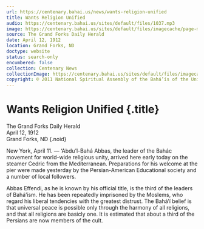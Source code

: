 ```yaml
---
url: https://centenary.bahai.us/news/wants-religion-unified
title: Wants Religion Unified
audio: https://centenary.bahai.us/sites/default/files/1037.mp3
image: https://centenary.bahai.us/sites/default/files/imagecache/page-main-image/images/press_clippings/04-12-1912%2CThe%20Grand%20Forks%20%28ND%29%20Daily%20Herald%2CWants%20Religion%20Unified.png
source: The Grand Forks Daily Herald
date: April 12, 1912
location: Grand Forks, ND
doctype: website
status: search-only
encumbered: false
collection: Centenary News
collectionImage: https://centenary.bahai.us/sites/default/files/imagecache/theme-image/main_image/abdulbaha-overview-small_0.jpg
copyright: © 2011 National Spiritual Assembly of the Bahá’ís of the United States
---
```



# Wants Religion Unified {.title}

The Grand Forks Daily Herald  
April 12, 1912  
Grand Forks, ND
{.noid}  



New York, April 11. — ‘Abdu’l-Bahá Abbas, the leader of the Bahác movement for world-wide religious unity, arrived here early today on the steamer Cedric from the Mediterranean. Preparations for his welcome at the pier were made yesterday by the Persian-American Educational society and a number of local followers.

Abbas Effendi, as he is known by his official title, is the third of the leaders of Bahá’ísm. He has been repeatedly imprisoned by the Moslems, who regard his liberal tendencies with the greatest distrust. The Bahá’í belief is that universal peace is possible only through the harmony of all religions, and that all religions are basicly one. It is estimated that about a third of the Persians are now members of the cult.